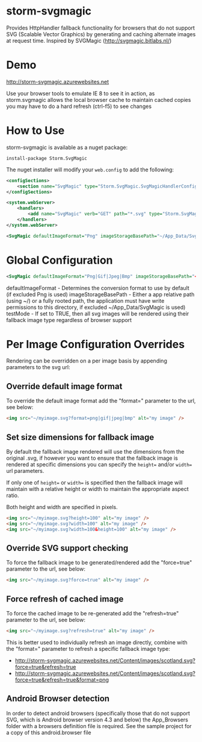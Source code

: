 storm-svgmagic
==============

Provides HttpHandler fallback functionality for browsers that do not support SVG (Scalable Vector Graphics) by generating and caching alternate images at request time.  Inspired by SVGMagic (http://svgmagic.bitlabs.nl/)

Demo
==============
http://storm-svgmagic.azurewebsites.net

Use your browser tools to emulate IE 8 to see it in action, as storm.svgmagic allows the local browser cache to maintain cached copies you may have to do a hard refresh (ctrl-f5) to see changes

How to Use
==========
storm-svgmagic is available as a nuget package:

`install-package Storm.SvgMagic`

The nuget installer will modify your `web.config` to add the following:

```xml
<configSections>
	<section name="SvgMagic" type="Storm.SvgMagic.SvgMagicHandlerConfigurationSection, Storm.SvgMagic"/>
</configSections>

<system.webServer>
	<handlers>
		<add name="SvgMagic" verb="GET" path="*.svg" type="Storm.SvgMagic.SvgMagicHandler, Storm.SvgMagic" />
	</handlers>
</system.webServer>

<SvgMagic defaultImageFormat="Png" imageStorageBasePath="~/App_Data/SvgMagic" testMode="false" />
```

Global Configuration
====================

```xml
<SvgMagic defaultImageFormat="Png|Gif|Jpeg|Bmp" imageStorageBasePath="<app relative or rooted path>" testMode="false|true" />
```

defaultImageFormat - Determines the conversion format to use by default (if excluded Png is used)
imageStorageBasePath - Either a app relative path (using ~/) or a fully rooted path, the application must have write permissions to this directory, if excluded ~/App_Data/SvgMagic is used)
testMode - If set to TRUE, then all svg images will be rendered using their fallback image type regardless of browser support

Per Image Configuration Overrides
=================================
Rendering can be overridden on a per image basis by appending parameters to the svg url:

Override default image format
-----------------------------
To override the default image format add the "format=" parameter to the url, see below:
```html
<img src="~/myimage.svg?format=png|gif|jpeg|bmp" alt="my image" />
```

Set size dimensions for fallback image
-----------------------------
By default the fallback image rendered will use the dimensions from the original .svg, if however you want to ensure that the fallback image is rendered at specific dimensions you can specify the `height=` and/or `width=` url parameters.

If only one of `height=` or `width=` is specified then the fallback image will maintain with a relative height or width to maintain the appropriate aspect ratio.

Both height and width are specified in pixels.
```html
<img src="~/myimage.svg?height=100" alt="my image" />
<img src="~/myimage.svg?width=100" alt="my image" />
<img src="~/myimage.svg?width=100&height=100" alt="my image" />
```

Override SVG support checking
-----------------------------
To force the fallback image to be generated/rendered add the "force=true" parameter to the url, see below:
```html
<img src="~/myimage.svg?force=true" alt="my image" />
```

Force refresh of cached image
-----------------------------
To force the cached image to be re-generated add the "refresh=true" parameter to the url, see below:
```html
<img src="~/myimage.svg?refresh=true" alt="my image" />
```
This is better used to individually refresh an image directly, combine with the "format=" parameter to refresh a specific fallback image type:

* http://storm-svgmagic.azurewebsites.net/Content/images/scotland.svg?force=true&refresh=true
* http://storm-svgmagic.azurewebsites.net/Content/images/scotland.svg?force=true&refresh=true&format=png

Android Browser detection
-------------------------
In order to detect android browsers (specifically those that do not support SVG, which is Android browser version 4.3 and below) the App_Browsers folder with a browsers definition file is required.  See the sample project for a copy of this android.browser file